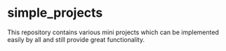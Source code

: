 # simple_projects
This repository contains various mini projects which can be implemented easily by all and still provide great functionality.  
